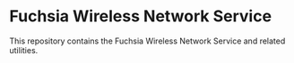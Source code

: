 Fuchsia Wireless Network Service
=======================================

This repository contains the Fuchsia Wireless Network Service and related
utilities.
